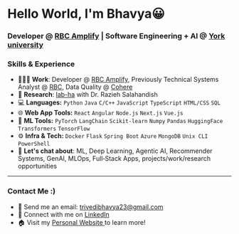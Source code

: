 # Hello World, I'm Bhavya😀
### Developer @ <a href="https://jobs.rbc.com/ca/en/amplify">RBC Amplify</a> | Software Engineering + AI @ <a href="https://lassonde.yorku.ca/">York university </a>

### Skills & Experience
- 👨🏻‍💻 **Work**: Developer @ <a href="https://jobs.rbc.com/ca/en/amplify">RBC Amplify</a>, Previously Technical Systems Analyst @ <a href="https://www.rbc.com/about-rbc.html"> RBC</a>, Data Quality @ <a href="https://cohere.com/">Cohere</a>
- 🧪 **Research**: <a href="https://lab-ha.eecs.yorku.ca/pages/team.html">lab-ha</a> with Dr. Razieh Salahandish
- 💻 **Languages:** `Python` `Java` `C/C++` `JavaScript` `TypeScript`  `HTML/CSS` `SQL`
- 🌐 **Web App Tools:** `React` `Angular` `Node.js` `Next.js` `Vue.js`
- 🤖 **ML Tools:** `PyTorch`  `LangChain` `Scikit-learn` `Numpy` `Pandas` `HuggingFace` `Transformers`  `TensorFlow`
- ⚙️ **Infra & Tech:** `Docker` `Flask` `Spring Boot` `Azure` `MongoDB` `Unix CLI` `PowerShell`
- 💬 **Let's chat about**: ML, Deep Learning, Agentic AI, Recommender Systems, GenAI, MLOps, Full‑Stack Apps, projects/work/research opportunities

---
### Contact Me :)
- 📧 Send me an email: trivedibhavya23@gmail.com
- 🔗 Connect with me on <a href="https://www.linkedin.com/in/trivedibhavya/">LinkedIn</a>
- 🏠 Visit my <a href="https://bit.ly/bhavya-portfolio">Personal Website </a> to learn more!

<!--
**bh1090/bh1090** is a ✨ _special_ ✨ repository because its `README.md` (this file) appears on your GitHub profile.

Here are some ideas to get you started:

- 🔭 I’m currently working on ...
- 🌱 I’m currently learning ...
- 👯 I’m looking to collaborate on ...
- 🤔 I’m looking for help with ...
- 💬 Ask me about ...
- 📫 How to reach me: ...
- 😄 Pronouns: ...
- ⚡ Fun fact: ...
-->
